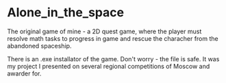 # Alone_in_the_space
The original game of mine - a 2D quest game, where the player must resolve math tasks to progress in game and rescue the characher from the abandoned spaceship.


There is an .exe installator of the game. Don't worry - the file is safe. It was my project I presented on several regional competitions of Moscow and awarder for.
